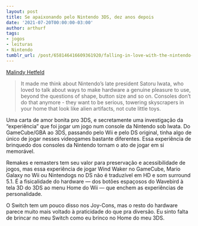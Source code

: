 ```yaml
---
layout: post
title: Se apaixonando pelo Nintendo 3DS, dez anos depois
date: '2021-07-20T00:00:00-03:00'
author: arthurf
tags:
- jogos
- leituras
- Nintendo
tumblr_url: /post/658146416609361920/falling-in-love-with-the-nintendo-3ds-10-years
---
```

[Malindy Hetfeld](https://www.eurogamer.net/articles/2021-06-20-falling-in-love-with-the-nintendo-3ds-ten-years-late)

> It made me think about Nintendo’s late president Satoru Iwata, who loved to talk about ways to make hardware a genuine pleasure to use, beyond the questions of shape, button size and so on. Consoles don’t do that anymore - they want to be serious, towering skyscrapers in your home that look like alien artifacts, not cute little toys.

Uma carta de amor bonita pro 3DS, e secretamente uma investigação da “experiência” que foi jogar um jogo num console da Nintendo sob Iwata. Do GameCube/GBA ao 3DS, passando pelo Wii e pelo DS original, tinha algo de único de jogar nesses videogames bastante diferentes. Essa experiência de brinquedo dos consoles da Nintendo tornam o ato de jogar em si memorável.

Remakes e remasters tem seu valor para preservação e acessibilidade de jogos, mas essa experiência de jogar Wind Waker no GameCube, Mario Galaxy no Wii ou Nintendogs no DS não é traduzível em HD e som surround 5.1. É a fisicalidade do hardware — dos botões espaçosos do Wavebird à tela 3D do 3DS ao menu Home do Wii — que enchem as experiências de personalidade.

O Switch tem um pouco disso nos Joy-Cons, mas o resto do hardware parece muito mais voltado à praticidade do que pra diversão. Eu sinto falta de brincar no meu Switch como eu brinco no Home do meu 3DS.

